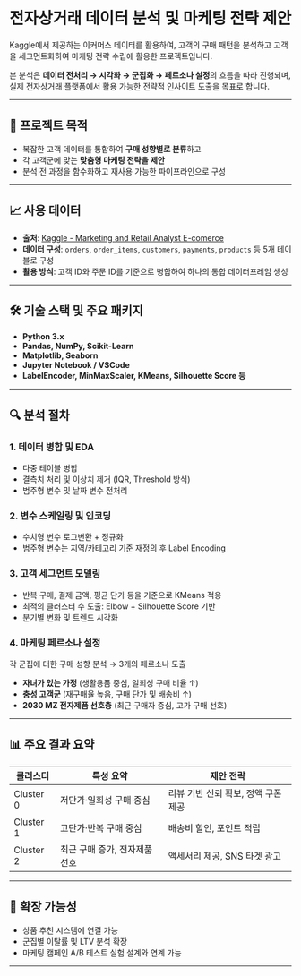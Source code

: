 # 전자상거래 데이터 분석 및 마케팅 전략 제안

Kaggle에서 제공하는 이커머스 데이터를 활용하여, 고객의 구매 패턴을 분석하고 고객을 세그먼트화하여 마케팅 전략 수립에 활용한 프로젝트입니다.

본 분석은 **데이터 전처리 → 시각화 → 군집화 → 페르소나 설정**의 흐름을 따라 진행되며, 실제 전자상거래 플랫폼에서 활용 가능한 전략적 인사이트 도출을 목표로 합니다.

---

## 📌 프로젝트 목적

- 복잡한 고객 데이터를 통합하여 **구매 성향별로 분류**하고
- 각 고객군에 맞는 **맞춤형 마케팅 전략을 제안**
- 분석 전 과정을 함수화하고 재사용 가능한 파이프라인으로 구성

---

## 📈 사용 데이터

- **출처**: [Kaggle - Marketing and Retail Analyst E-comerce](https://www.kaggle.com/datasets/quangvinhhuynh/marketing-and-retail-analyst-e-comerce)
- **데이터 구성**: `orders`, `order_items`, `customers`, `payments`, `products` 등 5개 테이블로 구성
- **활용 방식**: 고객 ID와 주문 ID를 기준으로 병합하여 하나의 통합 데이터프레임 생성

---

## 🛠 기술 스택 및 주요 패키지

- **Python 3.x**
- **Pandas, NumPy, Scikit-Learn**
- **Matplotlib, Seaborn**
- **Jupyter Notebook / VSCode**
- **LabelEncoder, MinMaxScaler, KMeans, Silhouette Score 등**

---

## 🔍 분석 절차

### 1. 데이터 병합 및 EDA
- 다중 테이블 병합
- 결측치 처리 및 이상치 제거 (IQR, Threshold 방식)
- 범주형 변수 및 날짜 변수 전처리

### 2. 변수 스케일링 및 인코딩
- 수치형 변수 로그변환 + 정규화
- 범주형 변수는 지역/카테고리 기준 재정의 후 Label Encoding

### 3. 고객 세그먼트 모델링
- 반복 구매, 결제 금액, 평균 단가 등을 기준으로 KMeans 적용
- 최적의 클러스터 수 도출: Elbow + Silhouette Score 기반
- 분기별 변화 및 트렌드 시각화

### 4. 마케팅 페르소나 설정
각 군집에 대한 구매 성향 분석 → 3개의 페르소나 도출
- **자녀가 있는 가정** (생활용품 중심, 일회성 구매 비율 ↑)
- **충성 고객군** (재구매율 높음, 구매 단가 및 배송비 ↑)
- **2030 MZ 전자제품 선호층** (최근 구매자 중심, 고가 구매 선호)

---

## 📊 주요 결과 요약

| 클러스터 | 특성 요약                         | 제안 전략 |
|----------|----------------------------------|------------|
| Cluster 0 | 저단가·일회성 구매 중심           | 리뷰 기반 신뢰 확보, 정액 쿠폰 제공 |
| Cluster 1 | 고단가·반복 구매 중심             | 배송비 할인, 포인트 적립 |
| Cluster 2 | 최근 구매 증가, 전자제품 선호      | 액세서리 제공, SNS 타겟 광고 |

---

## 🔁 확장 가능성

- 상품 추천 시스템에 연결 가능
- 군집별 이탈률 및 LTV 분석 확장
- 마케팅 캠페인 A/B 테스트 실험 설계와 연계 가능

---
